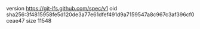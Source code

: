 version https://git-lfs.github.com/spec/v1
oid sha256:3f4815958fe5d120de3a77e61dfef491d9a7159547a8c967c3af396cf0ceae47
size 11548
